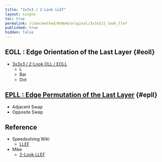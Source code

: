 ```yaml
---
title: "3x3x3 / 2-Look LLEF"
layout: single
toc: true
permalink: /cube/method/NxNxN/original/3x3x3/2_look_llef
published: true
hidden: false
---
```


<head>
  <base target="_blank">
</head>



## EOLL : Edge Orientation of the Last Layer {#eoll}

- [3x3x3 / 2-Look OLL / EOLL](/cube/method/NxNxN/original/3x3x3/2_look_oll/eoll)
  - L
  - Bar
  - Dot



## [EPLL : Edge Permutation of the Last Layer](/cube/method/NxNxN/original/3x3x3/2_look_llef/epll) {#epll}

- Adjacent Swap
- Opposite Swap



## Reference

- Speedsolving Wiki
  - [LLEF](https://www.speedsolving.com/wiki/index.php/LLEF)
- Mike
  - [2-Look LLEF](https://logiqx.github.io/cubing-algs/html/2lllef.html)

